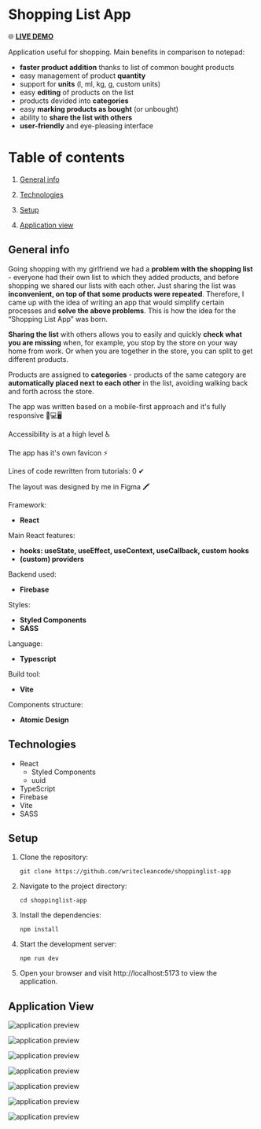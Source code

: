 # Shopping List App

🌐 [**LIVE DEMO**](https://shopping-list-a412d.web.app/)

Application useful for shopping. Main benefits in comparison to notepad:

* **faster product addition** thanks to list of common bought products
* easy management of product **quantity**
* support for **units** (l, ml, kg, g, custom units)
* easy **editing** of products on the list
* products devided into **categories**
* easy **marking products as bought** (or unbought)
* ability to **share the list with others**
* **user-friendly** and eye-pleasing interface


# Table of contents

1. [General info](#general-info)

2. [Technologies](#technologies)

3. [Setup](#setup)

4. [Application view](#application-view)



## General info
Going shopping with my girlfriend we had a **problem with the shopping list** - everyone had their own list to which they added products, and before shopping we shared our lists with each other. Just sharing the list was **inconvenient, on top of that some products were repeated**. Therefore, I came up with the idea of writing an app that would simplify certain processes and **solve the above problems**. This is how the idea for the “Shopping List App” was born.

**Sharing the list** with others allows you to easily and quickly **check what you are missing** when, for example, you stop by the store on your way home from work. Or when you are together in the store, you can split to get different products.

Products are assigned to **categories** - products of the same category are **automatically placed next to each other** in the list, avoiding walking back and forth across the store.

The app was written based on a mobile-first approach and it's fully responsive 📱💻🖥

Accessibility is at a high level ♿

The app has it's own favicon ⚡

Lines of code rewritten from tutorials: 0 ✔

The layout was designed by me in Figma 🖍

Framework:
- **React**

Main React features:
- **hooks: useState, useEffect, useContext, useCallback, custom hooks**
- **(custom) providers**

Backend used:
- **Firebase**

Styles:
- **Styled Components**
- **SASS**

Language:
- **Typescript**

Build tool:
- **Vite**

Components structure:
- **Atomic Design**



## Technologies

- React
    - Styled Components
    - uuid
- TypeScript
- Firebase
- Vite
- SASS



## Setup

1. Clone the repository:
    ```
    git clone https://github.com/writecleancode/shoppinglist-app
    ```
2. Navigate to the project directory:

    ```
    cd shoppinglist-app
    ```
3. Install the dependencies:

    ```
    npm install
    ```
4. Start the development server:

    ```
    npm run dev
    ```
5. Open your browser and visit http://localhost:5173 to view the application.


## Application View

![application preview](https://github.com/writecleancode/shoppinglist-app/assets/143826285/ec20616e-d721-4f83-a813-76845ea5a3d9)

![application preview](https://github.com/writecleancode/shoppinglist-app/assets/143826285/4c56759d-d807-4e7f-b3ce-569f2b178d92)

![application preview](https://github.com/writecleancode/shoppinglist-app/assets/143826285/9f1b8dc4-1d45-47a0-95d2-2bf014d4cd82)

![application preview](https://github.com/writecleancode/shoppinglist-app/assets/143826285/d156daa4-67ea-4d48-92b8-1061b6ea3452)

![application preview](https://github.com/writecleancode/shoppinglist-app/assets/143826285/c1b2563c-e72b-4416-b1d4-dcf306f6fd06)

![application preview](https://github.com/writecleancode/shoppinglist-app/assets/143826285/fcfdcdb3-8e8a-4af3-b8a3-395cfec4e12c)

![application preview](https://github.com/writecleancode/shoppinglist-app/assets/143826285/2191bd52-e607-4bbc-8778-e17ff9c96a50)